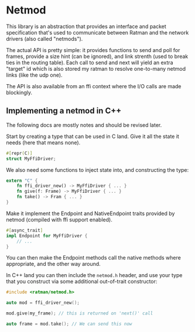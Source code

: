 # Netmod

This library is an abstraction that provides an interface and packet
specification that's used to communicate between Ratman and the
network drivers (also called "netmods").

The actual API is pretty simple: it provides functions to send and
poll for frames, provide a size hint (can be ignored), and link
strenth (used to break ties in the routing table).  Each call to send
and next will yield an extra "target" id which is also stored my
ratman to resolve one-to-many netmod links (like the udp one).

The API is also available from an ffi context where the I/O calls are
made blockingly. 


## Implementing a netmod in C++

The following docs are mostly notes and should be revised later.

Start by creating a type that can be used in C land. Give it all the
state it needs (here that means none).

```rust
#[repr(C)]
struct MyFfiDriver;
```

We also need some functions to inject state into, and constructing the
type:

```rust
extern "C" {
    fn ffi_driver_new() -> MyFfiDriver { ... }
    fn give(f: Frame) -> MyFfiDriver { ... }
    fn take() -> Fram { ... }
}
```

Make it implement the Endpoint and NativeEndpoint traits provided by
netmod (compiled with ffi support enabled).

```rust
#[async_trait]
impl Endpoint for MyFfiDriver {
    // ...
}
```

You can then make the Endpoint methods call the native methods where
appropriate, and the other way around.

In C++ land you can then include the `netmod.h` header, and use your
type that you construct via some additional out-of-trait constructor:

```C++
#include <ratman/netmod.h>

auto mod = ffi_driver_new();

mod.give(my_frame); // this is returned on 'next()' call

auto frame = mod.take(); // We can send this now
```
